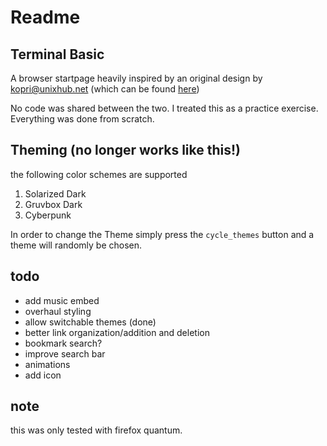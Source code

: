# Readme

## Terminal Basic

A browser startpage heavily inspired by an original design by kopri@unixhub.net (which can be found [here](https://startpages.github.io/startpages/Startpage_kopri-nb/))

No code was shared between the two. I treated this as a practice exercise. Everything was done from scratch.

## Theming (no longer works like this!)

the following color schemes are supported

1. Solarized Dark
2. Gruvbox Dark
3. Cyberpunk

In order to change the Theme simply press the ``cycle_themes`` button and a theme will randomly be chosen.

## todo

- add music embed
- overhaul styling
- allow switchable themes (done)
- better link organization/addition and deletion
- bookmark search?
- improve search bar
- animations
- add icon

## note

this was only tested with firefox quantum.
